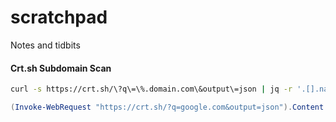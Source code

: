 # scratchpad
Notes and tidbits



#### Crt.sh Subdomain Scan 
```bash
curl -s https://crt.sh/\?q\=\%.domain.com\&output\=json | jq -r '.[].name_value' | sed 's/\*\.//g' | sort -u | httprobe | tee -a ./alive.txt
```
```powershell
(Invoke-WebRequest "https://crt.sh/?q=google.com&output=json").Content | ConvertFrom-Json -Verbose | Select-Object common_name | Get-Unique -AsString | Sort-Object | OutFile ./domains.txt
```
